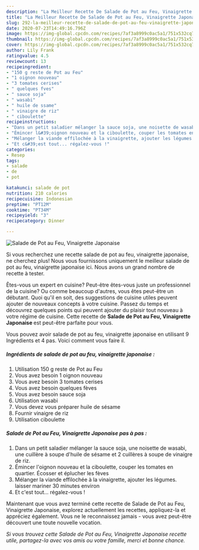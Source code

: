 ```yaml
---
description: "La Meilleur Recette De Salade de Pot au Feu, Vinaigrette Japonaise"
title: "La Meilleur Recette De Salade de Pot au Feu, Vinaigrette Japonaise"
slug: 292-la-meilleur-recette-de-salade-de-pot-au-feu-vinaigrette-japonaise
date: 2020-07-23T14:49:16.796Z
image: https://img-global.cpcdn.com/recipes/7af3a8999c0ac5a1/751x532cq70/salade-de-pot-au-feu-vinaigrette-japonaise-photo-principale-de-la-recette.jpg
thumbnail: https://img-global.cpcdn.com/recipes/7af3a8999c0ac5a1/751x532cq70/salade-de-pot-au-feu-vinaigrette-japonaise-photo-principale-de-la-recette.jpg
cover: https://img-global.cpcdn.com/recipes/7af3a8999c0ac5a1/751x532cq70/salade-de-pot-au-feu-vinaigrette-japonaise-photo-principale-de-la-recette.jpg
author: Lily Frank
ratingvalue: 4.5
reviewcount: 13
recipeingredient:
- "150 g reste de Pot au Feu"
- "1 oignon nouveau"
- "3 tomates cerises"
- " quelques fves"
- " sauce soja"
- " wasabi"
- " huile de ssame"
- " vinaigre de riz"
- " ciboulette"
recipeinstructions:
- "Dans un petit saladier mélanger la sauce soja, une noisette de wasabi, une cuillère à soupe d&#39;huile de sésame et 2 cuillères à soupe de vinaigre de riz."
- "Émincer l&#39;oignon nouveau et la ciboulette, couper les tomates en quartier. Écosser et éplucher les fèves"
- "Mélanger la viande effilochée à la vinaigrette, ajouter les légumes. laisser mariner 30 minutes environ"
- "Et c&#39;est tout... régalez-vous !"
categories:
- Resep
tags:
- salade
- de
- pot

katakunci: salade de pot 
nutrition: 210 calories
recipecuisine: Indonesian
preptime: "PT12M"
cooktime: "PT34M"
recipeyield: "3"
recipecategory: Dinner

---
```



![Salade de Pot au Feu, Vinaigrette Japonaise](https://img-global.cpcdn.com/recipes/7af3a8999c0ac5a1/751x532cq70/salade-de-pot-au-feu-vinaigrette-japonaise-photo-principale-de-la-recette.jpg)

Si vous recherchez une recette salade de pot au feu, vinaigrette japonaise, ne cherchez plus! Nous vous fournissons uniquement le meilleur salade de pot au feu, vinaigrette japonaise ici. Nous avons un grand nombre de recette à tester.

Êtes-vous un expert en cuisine? Peut-être êtes-vous juste un professionnel de la cuisine? Ou comme beaucoup d'autres, vous êtes peut-être un débutant. Quoi qu'il en soit, des suggestions de cuisine utiles peuvent ajouter de nouveaux concepts à votre cuisine. Passez du temps et découvrez quelques points qui peuvent ajouter du plaisir tout nouveau à votre régime de cuisine. Cette recette de <strong> Salade de Pot au Feu, Vinaigrette Japonaise </strong> est peut-être parfaite pour vous.

<!--inarticleads1-->

Vous pouvez avoir salade de pot au feu, vinaigrette japonaise en utilisant 9 Ingrédients et 4 pas. Voici comment vous faire il.

##### Ingrédients de salade de pot au feu, vinaigrette japonaise :

1. Utilisation 150 g reste de Pot au Feu
1. Vous avez besoin 1 oignon nouveau
1. Vous avez besoin 3 tomates cerises
1. Vous avez besoin  quelques fèves
1. Vous avez besoin  sauce soja
1. Utilisation  wasabi
1. Vous devez vous préparer  huile de sésame
1. Fournir  vinaigre de riz
1. Utilisation  ciboulette




<!--inarticleads2-->

##### Salade de Pot au Feu, Vinaigrette Japonaise pas à pas :

1. Dans un petit saladier mélanger la sauce soja, une noisette de wasabi, une cuillère à soupe d&#39;huile de sésame et 2 cuillères à soupe de vinaigre de riz.
1. Émincer l&#39;oignon nouveau et la ciboulette, couper les tomates en quartier. Écosser et éplucher les fèves
1. Mélanger la viande effilochée à la vinaigrette, ajouter les légumes. laisser mariner 30 minutes environ
1. Et c&#39;est tout... régalez-vous !




<!--inarticleads1-->

<p>
Maintenant que vous avez terminé cette recette de Salade de Pot au Feu, Vinaigrette Japonaise, explorez actuellement les recettes, appliquez-la et appréciez également. Vous ne le reconnaissez jamais - vous avez peut-être découvert une toute nouvelle vocation.
</p>

<p>
<i>Si vous trouvez cette Salade de Pot au Feu, Vinaigrette Japonaise recette utile, partagez-la avec vos amis ou votre famille, merci et bonne chance.</i>
</p>
